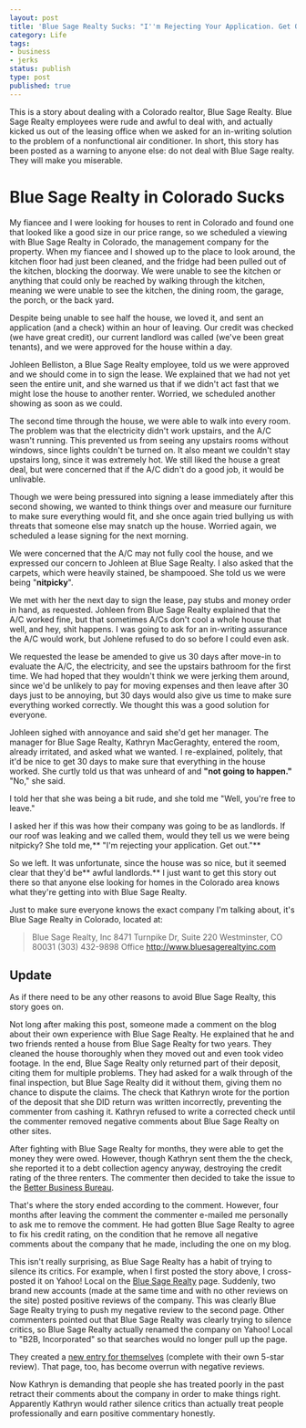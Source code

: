 ```yaml
---
layout: post
title: 'Blue Sage Realty Sucks: "I''m Rejecting Your Application. Get Out."'
category: Life
tags:
- business
- jerks
status: publish
type: post
published: true
---
```

This is a story about dealing with a Colorado realtor, Blue Sage Realty.  Blue Sage Realty employees were rude and awful to deal with, and actually kicked us out of the leasing office when we asked for an in-writing solution to the problem of a nonfunctional air conditioner.  In short, this story has been posted as a warning to anyone else: do not deal with Blue Sage realty.  They will make you miserable.

# Blue Sage Realty in Colorado Sucks

My fiancee and I were looking for houses to rent in Colorado and found one that looked like a good size in our price range, so we scheduled a viewing with Blue Sage Realty in Colorado, the management company for the property.  When my fiancee and I showed up to the place to look around, the kitchen floor had just been cleaned, and the fridge had been pulled out of the kitchen, blocking the doorway.  We were unable to see the kitchen or anything that could only be reached by walking through the kitchen, meaning we were unable to see the kitchen, the dining room, the garage, the porch, or the back yard.

Despite being unable to see half the house, we loved it, and sent an application (and a check) within an hour of leaving.  Our credit was checked (we have great credit), our current landlord was called (we've been great tenants), and we were approved for the house within a day.

Johleen Belliston, a Blue Sage Realty employee, told us we were approved and we should come in to sign the lease.  We explained that we had not yet seen the entire unit, and she warned us that if we didn't act fast that we might lose the house to another renter.  Worried, we scheduled another showing as soon as we could.

The second time through the house, we were able to walk into every room.  The problem was that the electricity didn't work upstairs, and the A/C wasn't running.  This prevented us from seeing any upstairs rooms without windows, since lights couldn't be turned on.  It also meant we couldn't stay upstairs long, since it was extremely hot.  We still liked the house a great deal, but were concerned that if the A/C didn't do a good job, it would be unlivable.

Though we were being pressured into signing a lease immediately after this second showing, we wanted to think things over and measure our furniture to make sure everything would fit, and she once again tried bullying us with threats that someone else may snatch up the house.  Worried again, we scheduled a lease signing for the next morning.

We were concerned that the A/C may not fully cool the house, and we expressed our concern to Johleen at Blue Sage Realty. I also asked that the carpets, which were heavily stained, be shampooed.  She told us we were being "**nitpicky**".

We met with her the next day to sign the lease, pay stubs and money order in hand, as requested.  Johleen from Blue Sage Realty explained that the A/C worked fine, but that sometimes A/Cs don't cool a whole house that well, and hey, shit happens.  I was going to ask for an in-writing assurance the A/C would work, but Johlene refused to do so before I could even ask.

We requested the lease be amended to give us 30 days after move-in to evaluate the A/C, the electricity, and see the upstairs bathroom for the first time.  We had hoped that they wouldn't think we were jerking them around, since we'd be unlikely to pay for moving expenses and then leave after 30 days just to be annoying, but 30 days would also give us time to make sure everything worked correctly.  We thought this was a good solution for everyone.

Johleen sighed with annoyance and said she'd get her manager. The manager for Blue Sage Realty, Kathryn MacGeraghty, entered the room, already irritated, and asked what we wanted.  I re-explained, politely, that it'd be nice to get 30 days to make sure that everything in the house worked.  She curtly told us that was unheard of and **"not going to happen."**  "No," she said.

I told her that she was being a bit rude, and she told me "Well, you're free to leave."

I asked her if this was how their company was going to be as landlords.  If our roof was leaking and we called them, would they tell us we were being nitpicky?  She told me,** "I'm rejecting your application.  Get out."**

So we left.  It was unfortunate, since the house was so nice, but it seemed clear that they'd be** awful landlords.**  I just want to get this story out there so that anyone else looking for homes in the Colorado area knows what they're getting into with Blue Sage Realty.

Just to make sure everyone knows the exact company I'm talking about, it's Blue Sage Realty in Colorado, located at:

 > Blue Sage Realty, Inc
 > 8471 Turnpike Dr, Suite 220
 > Westminster, CO 80031
 > (303) 432-9898 Office
 > http://www.bluesagerealtyinc.com

## Update

As if there need to be any other reasons to avoid Blue Sage Realty, this story goes on.

Not long after making this post, someone made a comment on the blog about their own experience with Blue Sage Realty.  He explained that he and two friends rented a house from Blue Sage Realty for two years.  They cleaned the house thoroughly when they moved out and even took video footage.  In the end, Blue Sage Realty only returned part of their deposit, citing them for multiple problems.  They had asked for a walk through of the final inspection, but Blue Sage Realty did it without them, giving them no chance to dispute the claims.  The check that Kathryn wrote for the portion of the deposit that she DID return was written incorrectly, preventing the commenter from cashing it.  Kathryn refused to write a corrected check until the commenter removed negative comments about Blue Sage Realty on other sites.

After fighting with Blue Sage Realty for months, they were able to get the money they were owed.  However, though Kathryn sent them the the check, she reported it to a debt collection agency anyway, destroying the credit rating of the three renters.  The commenter then decided to take the issue to the [Better Business Bureau](http://www.bbb.org/denver/business-reviews/property-management/blue-sage-realty-in-westminster-co-59024638").

That's where the story ended according to the comment.  However, four months after leaving the comment the commenter e-mailed me personally to ask me to remove the comment.  He had gotten Blue Sage Realty to agree to fix his credit rating, on the condition that he remove all negative comments about the company that he made, including the one on my blog.

This isn't really surprising, as Blue Sage Realty has a habit of trying to silence its critics.  For example, when I first posted the story above, I cross-posted it on Yahoo! Local on the [Blue Sage Realty](http://local.yahoo.com/info-28818277-b2b-incorporated-arvada?tab=reviews#reviews") page.  Suddenly, two brand new accounts (made at the same time and with no other reviews on the site) posted positive reviews of the company.  This was clearly Blue Sage Realty trying to push my negative review to the second page.  Other commenters pointed out that Blue Sage Realty was clearly trying to silence critics, so Blue Sage Realty actually renamed the company on Yahoo! Local to "B2B, Incorporated" so that searches would no longer pull up the page.

They created a [new entry for themselves](http://local.yahoo.com/info-45041297-blue-sage-realty-westminster?tab=reviews") (complete with their own 5-star review).  That page, too, has become overrun with negative reviews.

Now Kathryn is demanding that people she has treated poorly in the past retract their comments about the company in order to make things right.  Apparently Kathryn would rather silence critics than actually treat people professionally and earn positive commentary honestly.

